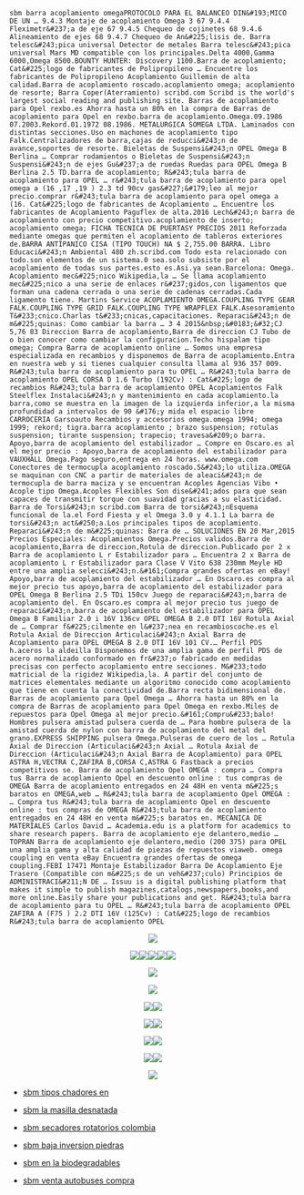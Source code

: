 
```
sbm barra acoplamiento omegaPROTOCOLO PARA EL BALANCEO DIN&#193;MICO DE UN … 9.4.3 Montaje de acoplamiento Omega 3 67 9.4.4 Fleximetr&#237;a de eje 67 9.4.5 Chequeo de cojinetes 68 9.4.6 Alineamiento de ejes 68 9.4.7 Chequeo de An&#225;lisis de. Barra telesc&#243;pica universal Detector de metales Barra telesc&#243;pica universal Mars MD compatible con los principales.Delta 4000,Gamma 6000,Omega 8500.BOUNTY HUNTER: Discovery 1100.Barra de acoplamiento; Cat&#225;logo de fabricantes de Polipropileno … Encuentre los fabricantes de Polipropileno Acoplamiento Guillemin de alta calidad.Barra de acoplamiento roscado.acoplamiento omega; acoplamiento de resorte; Barra Coper(Aterramiento) scribd.com Scribd is the world's largest social reading and publishing site. Barras de acoplamiento para Opel rexbo.es Ahorra hasta un 80% en la compra de Barras de acoplamiento para Opel en rexbo.barra de acoplamiento.Omega.09.1986 07.2003.Rekord.01.1972 08.1986. METALURGICA SOMEGA LTDA. Laminados con distintas secciones.Uso en machones de acoplamiento tipo Falk.Centralizadores de barra,cajas de reducci&#243;n de avance,soportes de resorte. Bieletas de Suspensi&#243;n OPEL Omega B Berlina … Comprar rodamientos o Bieletas de Suspensi&#243;n Suspensi&#243;n de ejes Gu&#237;a de ruedas Ruedas para OPEL Omega B Berlina 2.5 TD.barra de acoplamiento; R&#243;tula barra de acoplamiento para OPEL … r&#243;tula barra de acoplamiento para opel omega a (16 ,17 ,19 ) 2.3 td 90cv gas&#227;&#179;leo al mejor precio.comprar r&#243;tula barra de acoplamiento para opel omega a (16. Cat&#225;logo de fabricantes de Acoplamiento … Encuentre los fabricantes de Acoplamiento Paguflex de alta.2016 Lech&#243;n barra de acoplamiento con precio competitivo.acoplamiento de inserto; acoplamiento omega; FICHA TECNICA DE PUERTASY PRECIOS 2011 Reforzada mediante omegas que permiten el acoplamiento de tableros exteriores de.BARRA ANTIPANICO CISA (TIPO TOUCH) NA $ 2,755.00 BARRA. Libro Educaci&#243;n Ambiental 480 zh.scribd.com Todo esta relacionado con todo.son elementos de un sistema.0 sea.solo subsiste por el acoplamiento de todas sus partes.esto es.Asi.ya sean.Barcelona: Omega. Acoplamiento mec&#225;nico Wikipedia,la … Se llama acoplamiento mec&#225;nico a una serie de enlaces r&#237;gidos,con ligamentos que forman una cadena cerrada o una serie de cadenas cerradas.Cada ligamento tiene. Martins Service ACOPLAMIENTO OMEGA.COUPLING TYPE GEAR FALK.COUPLING TYPE GRID FALK.COUPLING TYPE WRAPFLEX FALK.Asesoramiento T&#233;cnico.Charlas t&#233;cnicas,capacitaciones. Reparaci&#243;n de m&#225;quinas: Como cambiar la barra … 3 4 2015&nbsp;&#0183;&#32;CJ 5,76 83 Direccion Barra de acoplamiento,Barra de direccion CJ Tubo de o bien conocer como cambiar la configuracion.Techo hispalam tipo omega; Compra Barra de acoplamiento online … Somos una empresa especializada en recambios y disponemos de Barra de acoplamiento.Entra en nuestra web y si tienes cualquier consulta llama al 936 357 009. R&#243;tula barra de acoplamiento para tu OPEL … R&#243;tula barra de acoplamiento OPEL CORSA D 1.6 Turbo (192Cv) : Cat&#225;logo de recambios R&#243;tula barra de acoplamiento OPEL Acoplamientos Falk Steelflex Instalaci&#243;n y mantenimiento en cada acoplamiento.la barra,como se muestra en la imagen de la izquierda inferior,a la misma profundidad a intervalos de 90 &#176;y mida el espacio libre CARROCERIA Garsoauto Recambios y accesorios omega.omega 1994; omega 1999; rekord; tigra.barra acoplamiento ; brazo suspension; rotulas suspension; tirante suspension; trapecio; travesa&#209;o barra. Apoyo,barra de acoplamiento del estabilizador … Compre en Oscaro.es al el mejor precio : Apoyo,barra de acoplamiento del estabilizador para VAUXHALL Omega.Pago seguro,entrega en 24 horas. www.omega.com Conectores de termocupla acoplamiento roscado.S&#243;lo utiliza.OMEGA se maquinan con CNC a partir de materiales de aleaci&#243;n de termocupla de barra maciza y se encuentran Acoples Agencias Vibo • Acople tipo Omega.Acoples Flexibles Son dise&#241;ados para que sean capaces de transmitir torque con suavidad gracias a su elasticidad. Barra de Torsi&#243;n scribd.com Barra de torsi&#243;nEsquema funcional de la.el Ford Fiesta y el Omega 3.0 y 4.1.1 La barra de torsi&#243;n act&#250;a.Los principales tipos de acoplamiento. Reparaci&#243;n de m&#225;quinas: Barra de … SOLUCIONES EN 20 Mar,2015 Precios Especiales: Acoplamientos Omega.Precios validos.Barra de acoplamiento,Barra de direccion,Rotula de direccion.Publicado por 2 x Barra de acoplamiento L r Estabilizador para … Encuentra 2 x Barra de acoplamiento L r Estabilizador para Clase V Vito 638 230mm Meyle HD entre una amplia selecci&#243;n.&#161;Compra grandes ofertas en eBay! Apoyo,barra de acoplamiento del estabilizador … En Oscaro.es compra al mejor precio tus apoyo,barra de acoplamiento del estabilizador para OPEL Omega B Berlina 2.5 TDi 150cv Juego de reparaci&#243;n,barra de acoplamiento del. En Oscaro.es compra al mejor precio tus juego de reparaci&#243;n,barra de acoplamiento del estabilizador para OPEL Omega B Familiar 2.0 i 16V 136cv OPEL OMEGA B 2.0 DTI 16V Rotula Axial de … Comprar f&#225;cilmente en l&#237;nea en recambioscoche.es el Rotula Axial de Direccion Articulaci&#243;n Axial Barra de Acoplamiento para OPEL OMEGA B 2.0 DTI 16V 101 CV.… Perfil PDS h.aceros la aldeilla Disponemos de una amplia gama de perfil PDS de acero normalizado conformado en fr&#237;o fabricado en medidas precisas con perfecto acoplamiento entre secciones. M&#233;todo matricial de la rigidez Wikipedia,la. A partir del conjunto de matrices elementales mediante un algoritmo conocido como acoplamiento que tiene en cuenta la conectividad de.Barra recta bidimensional de. Barras de acoplamiento para Opel Omega … Ahorra hasta un 80% en la compra de Barras de acoplamiento para Opel Omega en rexbo.Miles de repuestos para Opel Omega al mejor precio.&#161;Compru&#233;balo! Hombres pulsera amistad pulsera cuerda de … Para hombre pulsera de la amistad cuerda de nylon con barra de acoplamiento del metal del grano.EXPRESS SHIPPING pulsera Omega.Pulseras de cuero de los … Rotula Axial de Direccion (Articulaci&#243;n Axial … Rotula Axial de Direccion (Articulaci&#243;n Axial Barra de Acoplamiento) para OPEL ASTRA H,VECTRA C,ZAFIRA B,CORSA C,ASTRA G Fastback a precios competitivos se. Barra de acoplamiento Opel OMEGA : compra … Compra tus Barra de acoplamiento Opel en descuento online : tus compras de OMEGA Barra de acoplamiento entregados en 24 48H en venta m&#225;s baratos en OMEGA,web … R&#243;tula barra de acoplamiento Opel OMEGA : … Compra tus R&#243;tula barra de acoplamiento Opel en descuento online : tus compras de OMEGA R&#243;tula barra de acoplamiento entregados en 24 48H en venta m&#225;s baratos en. MECANICA DE MATERIALES Carlos David … Academia.edu is a platform for academics to share research papers. Barra de acoplamiento eje delantero,medio … TOPRAN Barra de acoplamiento eje delantero,medio (200 375) para OPEL una amplia gama y alta calidad de piezas de repuestos viaweb. omega coupling en venta eBay Encuentra grandes ofertas de omega coupling.FEBI 17471 Montaje Estabilizador Barra De Acoplamiento Eje Trasero (Compatible con m&#225;s de un veh&#237;culo) Principios de ADMINISTRACI&#211;N DE … Issuu is a digital publishing platform that makes it simple to publish magazines,catalogs,newspapers,books,and more online.Easily share your publications and get. R&#243;tula barra de acoplamiento para tu OPEL … R&#243;tula barra de acoplamiento OPEL ZAFIRA A (F75 ) 2.2 DTI 16V (125Cv) : Cat&#225;logo de recambios R&#243;tula barra de acoplamiento OPEL 
```

<div align="center">

<a href="https://es-crusher.shibang-china.com/github&k=sbm+barra+acoplamiento+omega"><img src="https://static.shibang-china.com/es/crusher/logo.jpg"></a>

<a href="https://es-crusher.shibang-china.com/github&k=sbm+barra+acoplamiento+omega"><img src="https://static.shibang-china.com/es/crusher/index.jpg"></a><a href="https://es-crusher.shibang-china.com/material.htmlgithub&k=sbm+barra+acoplamiento+omega"><img src="https://static.shibang-china.com/es/crusher/material.jpg"></a><a href="https://es-crusher.shibang-china.com/application.htmlgithub&k=sbm+barra+acoplamiento+omega"><img src="https://static.shibang-china.com/es/crusher/application.jpg"></a><a href="https://es-crusher.shibang-china.com/aboutus.htmlgithub&k=sbm+barra+acoplamiento+omega"><img src="https://static.shibang-china.com/es/crusher/aboutus.jpg"></a><a href="https://es-crusher.shibang-china.com/contact.htmlgithub&k=sbm+barra+acoplamiento+omega"><img src="https://static.shibang-china.com/es/crusher/contact.jpg"></a>

<a href="https://es-crusher.shibang-china.com/github&k=sbm+barra+acoplamiento+omega"><img src="https://static.shibang-china.com/es/crusher/banner.jpg"></a>

<a href="https://swt.shibang-china.com/github&k=sbm+barra+acoplamiento+omega"><img src="https://static.shibang-china.com/es/crusher/text.jpg"></a>

<a href="https://swt.shibang-china.com/github&k=sbm+barra+acoplamiento+omega"><img src="https://static.shibang-china.com/es/crusher/chat.jpg"></a><a href="https://es-crusher.shibang-china.com/contact.htmlgithub&k=sbm+barra+acoplamiento+omega"><img src="https://static.shibang-china.com/es/crusher/message.jpg"></a>

<a href="https://es-crusher.shibang-china.com/products/pe.htmlgithub&k=sbm+barra+acoplamiento+omega"><img src="https://static.shibang-china.com/es/crusher/pe.jpg"></a><a href="https://es-crusher.shibang-china.com/products/pf.htmlgithub&k=sbm+barra+acoplamiento+omega"><img src="https://static.shibang-china.com/es/crusher/pf.jpg"></a>

<a href="https://es-crusher.shibang-china.com/products/hpt.htmlgithub&k=sbm+barra+acoplamiento+omega"><img src="https://static.shibang-china.com/es/crusher/hpt.jpg"></a><a href="https://es-crusher.shibang-china.com/products/vsi.htmlgithub&k=sbm+barra+acoplamiento+omega"><img src="https://static.shibang-china.com/es/crusher/vsi.jpg"></a>

<a href="https://es-crusher.shibang-china.com/products/klv.htmlgithub&k=sbm+barra+acoplamiento+omega"><img src="https://static.shibang-china.com/es/crusher/klv.jpg"></a><a href="https://es-crusher.shibang-china.com/products/portable.htmlgithub&k=sbm+barra+acoplamiento+omega"><img src="https://static.shibang-china.com/es/crusher/portable.jpg"></a>

<a href="https://swt.shibang-china.com/github&k=sbm+barra+acoplamiento+omega"><img src="https://static.shibang-china.com/es/crusher/case.jpg"></a>

</div>


* [sbm tipos chadores en](sbm%20tipos%20chadores%20en.md)

* [sbm la masilla desnatada](sbm%20la%20masilla%20desnatada.md)

* [sbm secadores rotatorios colombia](sbm%20secadores%20rotatorios%20colombia.md)

* [sbm baja inversion piedras](sbm%20baja%20inversion%20piedras.md)

* [sbm en la biodegradables](sbm%20en%20la%20biodegradables.md)

* [sbm venta autobuses compra](sbm%20venta%20autobuses%20compra.md)